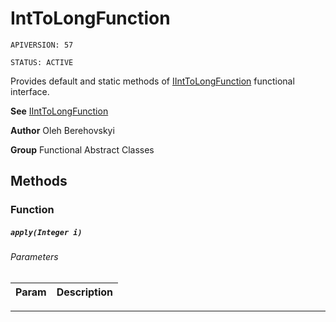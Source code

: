 # IntToLongFunction

`APIVERSION: 57`

`STATUS: ACTIVE`

Provides default and static methods of [IIntToLongFunction](/docs/Functional-Interfaces/IIntToLongFunction.md) functional interface.


**See** [IIntToLongFunction](/docs/Functional-Interfaces/IIntToLongFunction.md)


**Author** Oleh Berehovskyi


**Group** Functional Abstract Classes

## Methods
### Function
##### `apply(Integer i)`
###### Parameters
|Param|Description|
|---|---|

---

